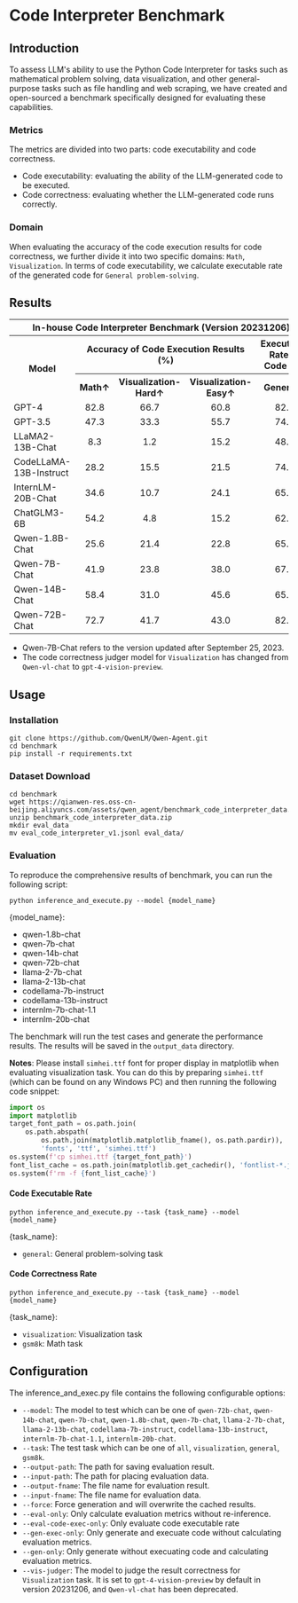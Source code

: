 # Code Interpreter Benchmark

## Introduction
To assess LLM's ability to use the Python Code Interpreter for tasks such as mathematical problem solving, data visualization, and other general-purpose tasks such as file handling and web scraping, we have created and open-sourced a benchmark specifically designed for evaluating these capabilities.

### Metrics
The metrics are divided into two parts: code executability and code correctness.
- Code executability: evaluating the ability of the LLM-generated code to be executed.
- Code correctness: evaluating whether the LLM-generated code runs correctly.

### Domain
When evaluating the accuracy of the code execution results for code correctness, we further divide it into two specific domains: `Math`, `Visualization`.
In terms of code executability, we calculate executable rate of the generated code for `General problem-solving`.

## Results
<table>
    <tr>
        <th colspan="5" align="center">In-house Code Interpreter Benchmark (Version 20231206)</th>
    </tr>
    <tr>
        <th rowspan="2" align="center">Model</th>
        <th colspan="3" align="center">Accuracy of Code Execution Results (%)</th>
        <th colspan="1" align="center">Executable Rate of Code (%)</th>
    </tr>
    <tr>
        <th align="center">Math↑</th><th align="center">Visualization-Hard↑</th><th align="center">Visualization-Easy↑</th><th align="center">General↑</th>
    </tr>
    <tr>
        <td>GPT-4</td>
        <td align="center">82.8</td>
        <td align="center">66.7</td>
        <td align="center">60.8</td>
        <td align="center">82.8</td>
    </tr>
    <tr>
        <td>GPT-3.5</td>
        <td align="center">47.3</td>
        <td align="center">33.3</td>
        <td align="center">55.7</td>
        <td align="center">74.1</td>
    </tr>
    <tr>
        <td>LLaMA2-13B-Chat</td>
        <td align="center">8.3</td>
        <td align="center">1.2</td>
        <td align="center">15.2</td>
        <td align="center">48.3</td>
    </tr>
    <tr>
        <td>CodeLLaMA-13B-Instruct</td>
        <td align="center">28.2</td>
        <td align="center">15.5</td>
        <td align="center">21.5</td>
        <td align="center">74.1</td>
    </tr>
    <tr>
        <td>InternLM-20B-Chat</td>
        <td align="center">34.6</td>
        <td align="center">10.7</td>
        <td align="center">24.1</td>
        <td align="center">65.5</td>
    </tr>
    <tr>
        <td>ChatGLM3-6B</td>
        <td align="center">54.2</td>
        <td align="center">4.8</td>
        <td align="center">15.2</td>
        <td align="center">62.1</td>
    </tr>
    <tr>
        <td>Qwen-1.8B-Chat</td>
        <td align="center">25.6</td>
        <td align="center">21.4</td>
        <td align="center">22.8</td>
        <td align="center">65.5</td>
    </tr>
    <tr>
        <td>Qwen-7B-Chat</td>
        <td align="center">41.9</td>
        <td align="center">23.8</td>
        <td align="center">38.0</td>
        <td align="center">67.2</td>
    </tr>
    <tr>
        <td>Qwen-14B-Chat</td>
        <td align="center">58.4</td>
        <td align="center">31.0</td>
        <td align="center">45.6</td>
        <td align="center">65.5</td>
    </tr>
    <tr>
        <td>Qwen-72B-Chat</td>
        <td align="center">72.7</td>
        <td align="center">41.7</td>
        <td align="center">43.0</td>
        <td align="center">82.8</td>
    </tr>
</table>

- Qwen-7B-Chat refers to the version updated after September 25, 2023.
- The code correctness judger model for `Visualization` has changed from `Qwen-vl-chat` to `gpt-4-vision-preview`.




## Usage

### Installation

```shell
git clone https://github.com/QwenLM/Qwen-Agent.git
cd benchmark
pip install -r requirements.txt
```

### Dataset Download
```shell
cd benchmark
wget https://qianwen-res.oss-cn-beijing.aliyuncs.com/assets/qwen_agent/benchmark_code_interpreter_data.zip
unzip benchmark_code_interpreter_data.zip
mkdir eval_data
mv eval_code_interpreter_v1.jsonl eval_data/
```

### Evaluation
To reproduce the comprehensive results of benchmark, you can run the following script:

```Shell
python inference_and_execute.py --model {model_name}
```

{model_name}:
- qwen-1.8b-chat
- qwen-7b-chat
- qwen-14b-chat
- qwen-72b-chat
- llama-2-7b-chat
- llama-2-13b-chat
- codellama-7b-instruct
- codellama-13b-instruct
- internlm-7b-chat-1.1
- internlm-20b-chat

The benchmark will run the test cases and generate the performance results. The results will be saved in the `output_data` directory.

**Notes**:
Please install `simhei.ttf` font for proper display in matplotlib when evaluating visualization task. You can do this by preparing `simhei.ttf` (which can be found on any Windows PC) and then running the following code snippet:
```python
import os
import matplotlib
target_font_path = os.path.join(
    os.path.abspath(
        os.path.join(matplotlib.matplotlib_fname(), os.path.pardir)),
        'fonts', 'ttf', 'simhei.ttf')
os.system(f'cp simhei.ttf {target_font_path}')
font_list_cache = os.path.join(matplotlib.get_cachedir(), 'fontlist-*.json')
os.system(f'rm -f {font_list_cache}')
```

#### Code Executable Rate
```Shell
python inference_and_execute.py --task {task_name} --model {model_name}
```

{task_name}:
- `general`: General problem-solving task


#### Code Correctness Rate
```Shell
python inference_and_execute.py --task {task_name} --model {model_name}
```

{task_name}:
- `visualization`: Visualization task
- `gsm8k`: Math task


## Configuration
The inference_and_exec.py file contains the following configurable options:

- `--model`: The model to test which can be one of `qwen-72b-chat`, `qwen-14b-chat`, `qwen-7b-chat`, `qwen-1.8b-chat`, `qwen-7b-chat`, `llama-2-7b-chat`, `llama-2-13b-chat`, `codellama-7b-instruct`, `codellama-13b-instruct`, `internlm-7b-chat-1.1`, `internlm-20b-chat`.
- `--task`: The test task which can be one of `all`, `visualization`, `general`, `gsm8k`.
- `--output-path`: The path for saving evaluation result.
- `--input-path`: The path for placing evaluation data.
- `--output-fname`: The file name for evaluation result.
- `--input-fname`: The file name for evaluation data.
- `--force`: Force generation and will overwrite the cached results.
- `--eval-only`: Only calculate evaluation metrics without re-inference.
- `--eval-code-exec-only`: Only evaluate code executable rate
- `--gen-exec-only`: Only generate and execuate code without calculating evaluation metrics.
- `--gen-only`: Only generate without execuating code and calculating evaluation metrics.
- `--vis-judger`: The model to judge the result correctness for `Visualization` task. It is set to `gpt-4-vision-preview` by default in version 20231206, and `Qwen-vl-chat` has been deprecated.